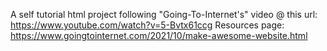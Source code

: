 A self tutorial html project following "Going-To-Internet's" video @ this url: https://www.youtube.com/watch?v=5-Bvtx61ccg
Resources page: https://www.goingtointernet.com/2021/10/make-awesome-website.html
